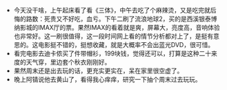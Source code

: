 - 今天没干啥，上午起床看了看《三体》，中午去吃了个麻辣烫，又是吃完就后悔的路数：死贵又不好吃，血亏。下午二刷了流浪地球2，买的是西溪银泰博纳影城的IMAX厅的票。果然IMAX的看着就是爽，屏幕大，亮度高，音响体验也非常好。这一刷很值得，这一段时间网上看的情节分析都对上了，是挺有意思的。这电影挺不错的，挺想收藏，就是大概率不会出蓝光DVD，很可惜。
- 看完电影去迪卡侬买了件带帽衫，199块钱，觉得还可以，打算是这种二十来度的天气穿，里边套个秋衣刚刚好。
- 果然周末还是出去玩的话，更充实更实在，呆在家里很空虚了。
- 晚上阿锖说他去黄山了，看得我心痒痒，研究一下抽个周末过去玩玩。